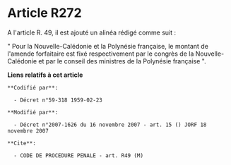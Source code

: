# Article R272

A l'article R. 49, il est ajouté un alinéa rédigé comme suit :

" Pour la Nouvelle-Calédonie et la Polynésie française, le montant de l'amende forfaitaire est fixé respectivement par le
congrès de la Nouvelle-Calédonie et par le conseil des ministres de la Polynésie française ".

**Liens relatifs à cet article**

	**Codifié par**:

	  - Décret n°59-318 1959-02-23

	**Modifié par**:

	  - Décret n°2007-1626 du 16 novembre 2007 - art. 15 () JORF 18 novembre 2007

	**Cite**:

	  - CODE DE PROCEDURE PENALE - art. R49 (M)
